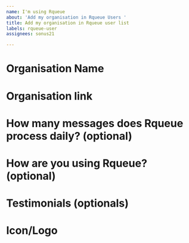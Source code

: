 ```yaml
---
name: I'm using Rqueue
about: 'Add my organisation in Rqueue Users '
title: Add my organisation in Rqueue user list
labels: rqueue-user
assignees: sonus21

---
```


# Organisation Name

# Organisation link

# How many messages does Rqueue process daily?  (optional)

# How are you using Rqueue? (optional)


# Testimonials (optionals)

# Icon/Logo
